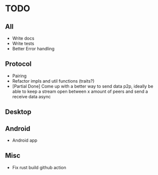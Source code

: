 # TODO

## All

- Write docs
- Write tests
- Better Error handling

## Protocol

- Pairing
- Refactor impls and util functions (traits?)
- [Partial Done] Come up with a better way to send data p2p, ideally be able to keep a stream open between x amount of peers and send a receive data async

## Desktop

## Android

- Android app

## Misc

- Fix rust build github action
